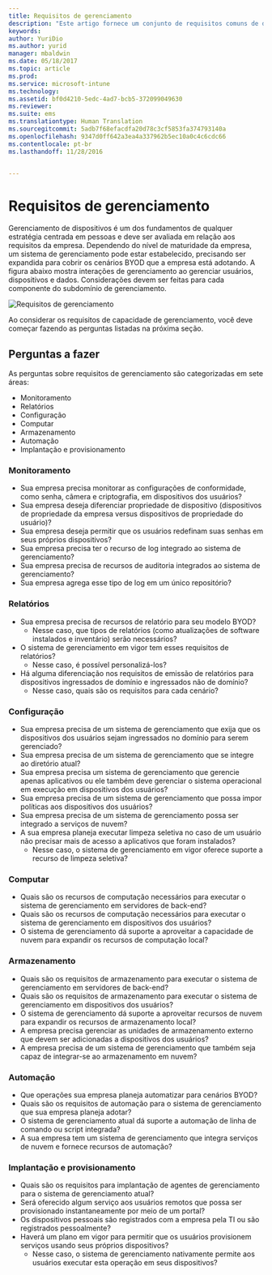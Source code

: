 ```yaml
---
title: Requisitos de gerenciamento
description: "Este artigo fornece um conjunto de requisitos comuns de design de gerenciamento que devem ser usados em um cenário Traga seu próprio dispositivo."
keywords: 
author: YuriDio
ms.author: yurid
manager: mbaldwin
ms.date: 05/18/2017
ms.topic: article
ms.prod: 
ms.service: microsoft-intune
ms.technology: 
ms.assetid: bf0d4210-5edc-4ad7-bcb5-372099049630
ms.reviewer: 
ms.suite: ems
ms.translationtype: Human Translation
ms.sourcegitcommit: 5adb7f68efacdfa20d78c3cf5853fa374793140a
ms.openlocfilehash: 9347d0ff642a3ea4a337962b5ec10a0c4c6cdc66
ms.contentlocale: pt-br
ms.lasthandoff: 11/28/2016


---
```


# <a name="management-requirements"></a>Requisitos de gerenciamento

Gerenciamento de dispositivos é um dos fundamentos de qualquer estratégia centrada em pessoas e deve ser avaliada em relação aos requisitos da empresa. Dependendo do nível de maturidade da empresa, um sistema de gerenciamento pode estar estabelecido, precisando ser expandida para cobrir os cenários BYOD que a empresa está adotando. A figura abaixo mostra interações de gerenciamento ao gerenciar usuários, dispositivos e dados. Considerações devem ser feitas para cada componente do subdomínio de gerenciamento.

![Requisitos de gerenciamento](./media/BYOD_Figure4.png)

Ao considerar os requisitos de capacidade de gerenciamento, você deve começar fazendo as perguntas listadas na próxima seção.

## <a name="questions-to-ask"></a>Perguntas a fazer

As perguntas sobre requisitos de gerenciamento são categorizadas em sete áreas:

- Monitoramento
- Relatórios
- Configuração
- Computar
- Armazenamento
- Automação
- Implantação e provisionamento


### <a name="monitoring"></a>Monitoramento

- Sua empresa precisa monitorar as configurações de conformidade, como senha, câmera e criptografia, em dispositivos dos usuários?
- Sua empresa deseja diferenciar propriedade de dispositivo (dispositivos de propriedade da empresa versus dispositivos de propriedade do usuário)?
- Sua empresa deseja permitir que os usuários redefinam suas senhas em seus próprios dispositivos?
- Sua empresa precisa ter o recurso de log integrado ao sistema de gerenciamento?
- Sua empresa precisa de recursos de auditoria integrados ao sistema de gerenciamento?
- Sua empresa agrega esse tipo de log em um único repositório?

### <a name="reporting"></a>Relatórios

- Sua empresa precisa de recursos de relatório para seu modelo BYOD?
    - Nesse caso, que tipos de relatórios (como atualizações de software instalados e inventário) serão necessários?
- O sistema de gerenciamento em vigor tem esses requisitos de relatórios?
    - Nesse caso, é possível personalizá-los?
- Há alguma diferenciação nos requisitos de emissão de relatórios para dispositivos ingressados de domínio e ingressados não de domínio?
    - Nesse caso, quais são os requisitos para cada cenário?

### <a name="configuration"></a>Configuração

- Sua empresa precisa de um sistema de gerenciamento que exija que os dispositivos dos usuários sejam ingressados no domínio para serem gerenciado?
- Sua empresa precisa de um sistema de gerenciamento que se integre ao diretório atual?
- Sua empresa precisa um sistema de gerenciamento que gerencie apenas aplicativos ou ele também deve gerenciar o sistema operacional em execução em dispositivos dos usuários?
- Sua empresa precisa de um sistema de gerenciamento que possa impor políticas aos dispositivos dos usuários?
- Sua empresa precisa de um sistema de gerenciamento possa ser integrado a serviços de nuvem?
- A sua empresa planeja executar limpeza seletiva no caso de um usuário não precisar mais de acesso a aplicativos que foram instalados?
    - Nesse caso, o sistema de gerenciamento em vigor oferece suporte a recurso de limpeza seletiva?

### <a name="compute"></a>Computar

- Quais são os recursos de computação necessários para executar o sistema de gerenciamento em servidores de back-end?
- Quais são os recursos de computação necessários para executar o sistema de gerenciamento em dispositivos dos usuários?
- O sistema de gerenciamento dá suporte a aproveitar a capacidade de nuvem para expandir os recursos de computação local?

### <a name="storage"></a>Armazenamento

- Quais são os requisitos de armazenamento para executar o sistema de gerenciamento em servidores de back-end?
- Quais são os requisitos de armazenamento para executar o sistema de gerenciamento em dispositivos dos usuários?
- O sistema de gerenciamento dá suporte a aproveitar recursos de nuvem para expandir os recursos de armazenamento local?
- A empresa precisa gerenciar as unidades de armazenamento externo que devem ser adicionadas a dispositivos dos usuários?
- A empresa precisa de um sistema de gerenciamento que também seja capaz de integrar-se ao armazenamento em nuvem?

### <a name="automation"></a>Automação

- Que operações sua empresa planeja automatizar para cenários BYOD?
- Quais são os requisitos de automação para o sistema de gerenciamento que sua empresa planeja adotar?
- O sistema de gerenciamento atual dá suporte a automação de linha de comando ou script integrada?
- A sua empresa tem um sistema de gerenciamento que integra serviços de nuvem e fornece recursos de automação?

### <a name="deployment-and-provisioning"></a>Implantação e provisionamento

- Quais são os requisitos para implantação de agentes de gerenciamento para o sistema de gerenciamento atual?
- Será oferecido algum serviço aos usuários remotos que possa ser provisionado instantaneamente por meio de um portal?
- Os dispositivos pessoais são registrados com a empresa pela TI ou são registrados pessoalmente?
- Haverá um plano em vigor para permitir que os usuários provisionem serviços usando seus próprios dispositivos?
    - Nesse caso, o sistema de gerenciamento nativamente permite aos usuários executar esta operação em seus dispositivos?

